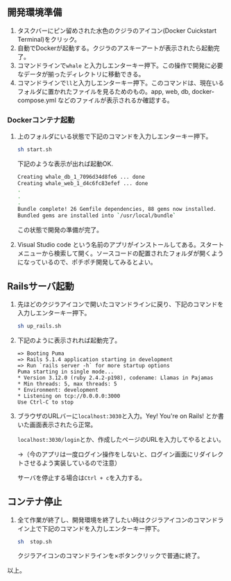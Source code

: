 ## 開発環境準備



1. タスクバーにピン留めされた水色のクジラのアイコン(Docker Cuickstart Terminal)をクリック。
2. 自動でDockerが起動する。クジラのアスキーアートが表示されたら起動完了。
3. コマンドラインで`whale` と入力しエンターキー押下。この操作で開発に必要なデータが揃ったディレクトリに移動できる。
4. コマンドラインで`ll`と入力しエンターキー押下。このコマンドは、現在いるフォルダに置かれたファイルを見るためのもの。app, web, db, docker-compose.yml などのファイルが表示されるか確認する。



### Dockerコンテナ起動

1. 上のフォルダにいる状態で下記のコマンドを入力しエンターキー押下。

   ```bash
   sh start.sh
   ```

   下記のような表示が出れば起動OK.

   ```bash
   Creating whale_db_1_7096d34d8fe6 ... done
   Creating whale_web_1_d4c6fc83efef ... done
   .
   .
   .
   Bundle complete! 26 Gemfile dependencies, 88 gems now installed.
   Bundled gems are installed into `/usr/local/bundle`
   
   ```

   この状態で開発の準備が完了。

2. Visual Studio code という名前のアプリがインストールしてある。スタートメニューから検索して開く。ソースコードの配置されたフォルダが開くようになっているので、ポチポチ開発してみるとよい。



## Railsサーバ起動



1. 先ほどのクジラアイコンで開いたコマンドラインに戻り、下記のコマンドを入力しエンターキー押下。
   ```bash
   sh up_rails.sh
   ```
2. 下記のように表示されれば起動完了。

   ```
   => Booting Puma
   => Rails 5.1.4 application starting in development
   => Run `rails server -h` for more startup options
   Puma starting in single mode...
   * Version 3.12.0 (ruby 2.4.2-p198), codename: Llamas in Pajamas
   * Min threads: 5, max threads: 5
   * Environment: development
   * Listening on tcp://0.0.0.0:3000
   Use Ctrl-C to stop
   ```

3. ブラウザのURLバーに`localhost:3030`と入力。Yey! You're on Rails! とか書いた画面表示されたら正常。

   `localhost:3030/login`とか、作成したページのURLを入力してやるとよい。

   →（今のアプリは一度ログイン操作をしないと、ログイン画面にリダイレクトさせるよう実装しているので注意）

   サーバを停止する場合は`Ctrl + c`を入力する。



## コンテナ停止

1. 全て作業が終了し、開発環境を終了したい時はクジラアイコンのコマンドライン上で下記のコマンドを入力しエンターキー押下。

   ```bash
   sh  stop.sh
   ```

   クジラアイコンのコマンドラインを×ボタンクリックで普通に終了。



以上。